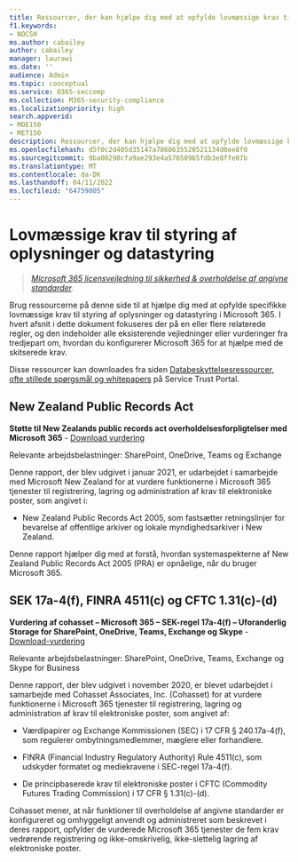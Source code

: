 ```yaml
---
title: Ressourcer, der kan hjælpe dig med at opfylde lovmæssige krav til styring af oplysninger og datastyring
f1.keywords:
- NOCSH
ms.author: cabailey
author: cabailey
manager: laurawi
ms.date: ''
audience: Admin
ms.topic: conceptual
ms.service: O365-seccomp
ms.collection: M365-security-compliance
ms.localizationpriority: high
search.appverid:
- MOE150
- MET150
description: Ressourcer, der kan hjælpe dig med at opfylde lovmæssige krav til styring af oplysninger og datastyring.
ms.openlocfilehash: d5f0c2d405d35147a7868635520521134d0ee8f0
ms.sourcegitcommit: 9ba00298cfa9ae293e4a57650965fdb3e8ffe07b
ms.translationtype: MT
ms.contentlocale: da-DK
ms.lasthandoff: 04/11/2022
ms.locfileid: "64759805"
---
```

# <a name="regulatory-requirements-for-information-governance-and-records-management"></a>Lovmæssige krav til styring af oplysninger og datastyring

>*[Microsoft 365 licensvejledning til sikkerhed & overholdelse af angivne standarder](/office365/servicedescriptions/microsoft-365-service-descriptions/microsoft-365-tenantlevel-services-licensing-guidance/microsoft-365-security-compliance-licensing-guidance).*

Brug ressourcerne på denne side til at hjælpe dig med at opfylde specifikke lovmæssige krav til styring af oplysninger og datastyring i Microsoft 365. I hvert afsnit i dette dokument fokuseres der på en eller flere relaterede regler, og den indeholder alle eksisterende vejledninger eller vurderinger fra tredjepart om, hvordan du konfigurerer Microsoft 365 for at hjælpe med de skitserede krav.

Disse ressourcer kan downloades fra siden [Databeskyttelsesressourcer, ofte stillede spørgsmål og whitepapers](https://servicetrust.microsoft.com/ViewPage/TrustDocuments) på Service Trust Portal.

## <a name="new-zealand-public-records-act"></a>New Zealand Public Records Act

**Støtte til New Zealands public records act overholdelsesforpligtelser med Microsoft 365** -  [Download vurdering](https://aka.ms/NZPRA)

Relevante arbejdsbelastninger: SharePoint, OneDrive, Teams og Exchange

Denne rapport, der blev udgivet i januar 2021, er udarbejdet i samarbejde med Microsoft New Zealand for at vurdere funktionerne i Microsoft 365 tjenester til registrering, lagring og administration af krav til elektroniske poster, som angivet i: 

- New Zealand Public Records Act 2005, som fastsætter retningslinjer for bevarelse af offentlige arkiver og lokale myndighedsarkiver i New Zealand.

Denne rapport hjælper dig med at forstå, hvordan systemaspekterne af New Zealand Public Records Act 2005 (PRA) er opnåelige, når du bruger Microsoft 365.

## <a name="sec-17a-4f-finra-4511c-and-cftc-131c-d"></a>SEK 17a-4(f), FINRA 4511(c) og CFTC 1.31(c)-(d)

**Vurdering af cohasset – Microsoft 365 – SEK-regel 17a-4(f) – Uforanderlig Storage for SharePoint, OneDrive, Teams, Exchange og Skype** -  [Download-vurdering](https://servicetrust.microsoft.com/ViewPage/TrustDocuments?command=Download&downloadType=Document&downloadId=9fa8349d-a0c9-47d9-93ad-472aa0fa44ec&docTab=6d000410-c9e9-11e7-9a91-892aae8839ad_FAQ_and_White_Papers)

Relevante arbejdsbelastninger: SharePoint, OneDrive, Teams, Exchange og Skype for Business

Denne rapport, der blev udgivet i november 2020, er blevet udarbejdet i samarbejde med Cohasset Associates, Inc. (Cohasset) for at vurdere funktionerne i Microsoft 365 tjenester til registrering, lagring og administration af krav til elektroniske poster, som angivet af:  

- Værdipapirer og Exchange Kommissionen (SEC) i 17 CFR § 240.17a-4(f), som regulerer ombytningsmedlemmer, mæglere eller forhandlere.  

- FINRA (Financial Industry Regulatory Authority) Rule 4511(c), som udskyder formatet og mediekravene i SEC-regel 17a-4(f).  

- De principbaserede krav til elektroniske poster i CFTC (Commodity Futures Trading Commission) i 17 CFR § 1.31(c)-(d).

Cohasset mener, at når funktioner til overholdelse af angivne standarder er konfigureret og omhyggeligt anvendt og administreret som beskrevet i deres rapport, opfylder de vurderede Microsoft 365 tjenester de fem krav vedrørende registrering og ikke-omskrivelig, ikke-slettelig lagring af elektroniske poster.